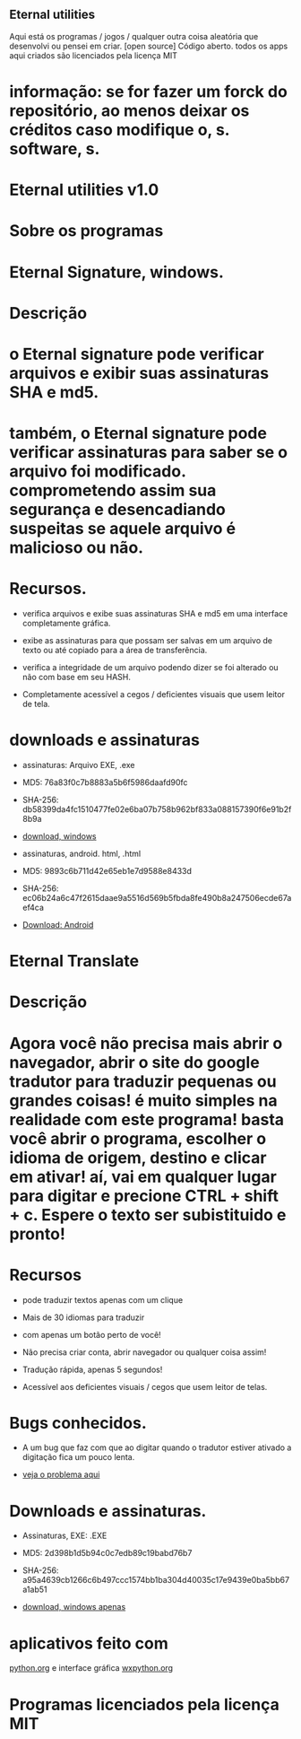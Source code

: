 ## Eternal utilities

Aqui está os programas / jogos / qualquer outra coisa aleatória que desenvolvi ou pensei em criar. [open source] Código aberto. todos os apps aqui criados são licenciados pela licença MIT


# informação:  se for fazer um forck do repositório, ao menos deixar os créditos caso modifique o, s. software, s. 


# Eternal utilities v1.0


# Sobre os programas


# Eternal Signature, windows.


# Descrição


# o Eternal signature pode verificar arquivos e exibir suas assinaturas SHA e md5.

# também, o Eternal signature pode verificar assinaturas para saber se o arquivo foi modificado. comprometendo assim sua segurança e desencadiando suspeitas se aquele arquivo é malicioso ou não.


# Recursos.


* verifica arquivos e exibe suas assinaturas SHA e md5 em uma interface completamente gráfica.


* exibe as assinaturas para que possam ser salvas em um arquivo de texto ou até copiado para a área de transferência.


* verifica a integridade de um arquivo podendo dizer se foi alterado ou não com base em seu HASH.


* Completamente acessível a cegos / deficientes visuais que usem leitor de tela.


# downloads e assinaturas


* assinaturas: Arquivo EXE, .exe


* MD5: 76a83f0c7b8883a5b6f5986daafd90fc


* SHA-256: db58399da4fc1510477fe02e6ba07b758b962bf833a088157390f6e91b2f8b9a


* [download, windows](https://github.com/azurejoga/meus-apps/releases/download/EternalSignature1.0/Eternal-Signature-windows.zip)


* assinaturas, android. html, .html


* MD5: 9893c6b711d42e65eb1e7d9588e8433d


* SHA-256: ec06b24a6c47f2615daae9a5516d569b5fbda8fe490b8a247506ecde67aef4ca


* [Download: Android](https://github.com/azurejoga/meus-apps/releases/download/EternalSignature1.0/Eternal-Signature-android.zip)


# Eternal Translate


# Descrição


#  Agora você não precisa mais abrir o navegador, abrir o site do google tradutor para traduzir pequenas ou grandes coisas! é muito simples na realidade com este programa! basta você abrir o programa, escolher o idioma de origem, destino e clicar em ativar! aí, vai em qualquer lugar para digitar e precione CTRL + shift + c. Espere o texto ser subistituido e pronto!


# Recursos


* pode traduzir textos apenas com um clique


* Mais de 30 idiomas para traduzir


*   com apenas um botão perto de você!


* Não precisa criar conta, abrir navegador ou qualquer coisa assim!


* Tradução rápida, apenas 5 segundos!


* Acessível aos deficientes visuais / cegos que usem leitor de telas.


# Bugs conhecidos.


* A um bug que faz com que ao digitar quando o tradutor estiver ativado a digitação fica um pouco lenta.


* [veja o problema aqui](https://github.com/azurejoga/meus-apps/issues/1)


# Downloads e assinaturas.


* Assinaturas, EXE: .EXE


* MD5: 2d398b1d5b94c0c7edb89c19babd76b7


* SHA-256: a95a4639cb1266c6b497ccc1574bb1ba304d40035c17e9439e0ba5bb67a1ab51


* [download, windows apenas](https://github.com/azurejoga/meus-apps/releases/download/eternal-translate-keyboard/Eternal-translate-windows.zip)


# aplicativos feito com

 [python.org](https://python.org/)
  e interface gráfica
    [wxpython.org](https://wxpython.org)


# Programas licenciados pela licença MIT
